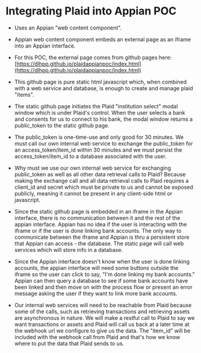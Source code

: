 # Integrating Plaid into Appian POC

- Uses an Appian "web content component".   

- Appian web content component embeds an external page as an iframe into an Appian interface.

- For this POC, the external page comes from github pages here:   [https://dlhpp.github.io/plaidappianpoc/index.html](https://dlhpp.github.io/plaidappianpoc/index.html)

- This github page is pure static html javascript which, when combined with a web service and database, is enough to create and manage plaid "items".

- The static github page initiates the Plaid "institution select" modal window which is under Plaid's control.   When the user selects a bank and consents for us to connect to his bank, the modal window returns a public_token to the static github page.

- The public_token is one-time-use and only good for 30 minutes.  We must call our own internal web service to exchange the public_token for an access_token/item_id within 30 minutes and we must persist the access_token/item_id to a database associated with the user.

- Why must we use our own internal web service for exchanging public_token as well as all other data retrieval calls to Plaid?   Because making the exchange call and all data retrieval calls to Plaid requires a client_id and secret which must be private to us and cannot be exposed publicly, meaning it cannot be present in any client-side html or javascript.

- Since the static github page is embedded in an iframe in the Appian interface, there is no communication between it and the rest of the appian interface.   Appian has no idea if the user is interacting with the iframe or if the user is done linking bank accounts.   The only way to communicate between the iframe and Appian is thru a persistent store that Appian can access - the database.  The static page will call web services which will store info in a database.

- Since the Appian interface doesn't know when the user is done linking accounts, the appian interface will need some buttons outside the iframe so the user can click to say, "I'm done linking my bank accounts."   Appian can then query a database to see if some bank accounts have been linked and then move on with the process flow or present an error message asking the user if they want to link more bank accounts.

- Our internal web services will need to be reachable from Plaid because some of the calls, such as retrieving transactions and retrieving assets are asynchronous in nature.   We will make a restful call to Plaid to say we want transactions or assets and Plaid will call us back at a later time at the webhook url we configure to give us the data.   The "item_id" will be included with the webhook call from Plaid and that's how we know where to put the data that Plaid sends to us.
